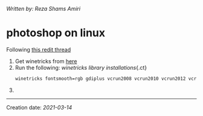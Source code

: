 _Written by: Reza Shams Amiri_
# photoshop on linux

Following [this redit thread][HWRCRLC7T]

1. Get winetricks from [here][WWW]
2. Run the following:
    _winetricks library installations_{.ct}
    ``` sh
    winetricks fontsmooth=rgb gdiplus vcrun2008 vcrun2010 vcrun2012 vcrun2013 vcrun2015 atmlib msxml3 msxml6 gdiplus corefonts
    ```
3. 

* * *
Creation date: _2021-03-14_

[HWRCRLC7T]: https://www.reddit.com/r/linux/comments/7ql4kl/the_screenshots_of_photoshop_cc_2018_64bit_on/
[WWW]: https://wiki.winehq.org/Winetricks